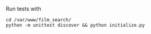 
Run tests with

    cd /var/www/film_search/
    python -m unittest discover && python initialize.py

